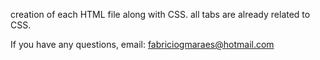 creation of each HTML file along with CSS. all tabs are already related to CSS.

If you have any questions, email: fabriciogmaraes@hotmail.com
